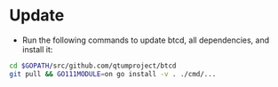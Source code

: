 # Update

* Run the following commands to update btcd, all dependencies, and install it:

```bash
cd $GOPATH/src/github.com/qtumproject/btcd
git pull && GO111MODULE=on go install -v . ./cmd/...
```
